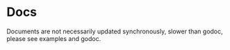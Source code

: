 # Docs

Documents are not necessarily updated synchronously, slower than godoc, please see examples and godoc.